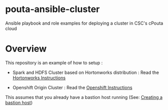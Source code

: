 # pouta-ansible-cluster
Ansible playbook and role examples for deploying a cluster in CSC's cPouta cloud

# Overview

This repository is an example of how to setup :

  - Spark and HDFS Cluster based on Hortonworks distribution : Read the [Hortonworks Instructions](playbooks/hortonworks/README.md)

  - Openshift Origin Cluster : Read the [Openshift Instructions](playbooks/openshift/README.md)

This assumes that you already have a bastion host running (See: [Creating a bastion host](CREATE_BASTION_HOST.md))
